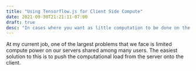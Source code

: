 ```yaml
---
title: "Using Tensorflow.js for Client Side Compute"
date: 2021-09-30T21:21:11-07:00
draft: true
desc: "In cases where you want as little computation to be done on the server, Tensorflow.js can be used as a great medium for client side compute."
---
```


At my current job, one of the largest problems that we face is limited compute power on our servers shared among many users. The easiest solution to this is to push the computational load from the server onto the client.
